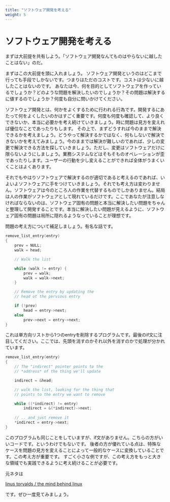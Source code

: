 ```yaml
---
title: "ソフトウェア開発を考える"
weight: 5
---
```


# ソフトウェア開発を考える

まずは大前提を共有しよう。「ソフトウェア開発なんてものはやらないに越したことはない」のだ。

まずはこの大前提を頭に入れましょう。
ソフトウェア開発というのはどこまで行っても手段でしかないです。つまりはただのコストです。コストは少ないに越したことはないのです。
あなたは今、何を目的としてソフトウェアを作っているでしょうか？どのような問題を解決したいのでしょうか？その問題は解決するに値するのでしょうか？何度も自分に問いかけてください。

ソフトウェア開発とは、何かをよくするために行われる行為です。開発するにあたって何をよくしたいのかはすごく重要です。何度も何度も確認して、より良くできないか、本当に必要かを考え続けていきましょう。時に問題は見方を変えれば優位なことであったりもします。
その上で、まずどうすれば今のままで解決できるかを考えましょう。どうやって解決するかではなく、何もしないで解決できないかを考えてみましょう。今のままでは解決が難しいのであれば、少しの変更で解決できる方法を探していきましょう。ただし、変更はソフトウェアだけに限らないようにしましょう。業務システムなどはそもそものオペレーションが歪であったりします。ユーザーの行動を少し変えることができれば全体がうまくいくことはよくあります。

それでもやはりソフトウェアで解決するのが適切であると考えるのであれば、いよいよソフトウェアに手をつけていきましょう。それでも考え方は変わりません。ソフトウェアは今のところ人の作業を代替するものでしかありません。結局は人の作業がソフトウェアとして現れているだけです。ここであなたが注意しなければならないのは、ソフトウェア固有の問題と本当に解決したい問題をちゃんと整理して開発することです。本当に解決したい問題が見えるように、ソフトウェア固有の問題は局所に隠れるようなっていることが理想です。

問題の考え方について補足しましょう。有名な話です。

```c
remove_list_entry(entry)
{
    prev = NULL;
    walk = head;

    // Walk the list

    while (walk != entry) {
        prev = walk;
        walk = walk->next;
    }

    // Remove the entry by updating the
    // head ot the pervious entry

    if (!prev)
        head = entry->next;
    else
        prev->next = entry->next;
}
```
これは単方向リストから1つのentryを削除するプログラムです。最後のif文に注目してください。ここでは、先頭を消すのかそれ以外を消すのかで処理が分かれています。

```c
remove_list_entry(entry)
{
    // The "indirect" pointer points to the
    // *address* of the thing we'll update

    indirect = &head;

    // walk the list, looking for the thing that
    // points to the entry we want to remove

    while ((*indirect) != entry)
        indirect = &(*indirect)->next;
    
    // .. and just remove it
    *indirect = entry->next;
}
```
このプログラムも同じことをしていますが、if文がありません。こちらの方がいいコードです。というわけでもないです。
後者の方が優れている点は、特殊なケースを問題の見方を変えることによって一般的なケースに変換していることです。この考え方が重要です。
すごく小さな例ですが、この考え方をもっと大きな領域でも実践できるように考え続けることが必要です。

元ネタは

[linus torvalds / the mind behind linux](https://www.ted.com/talks/linus_torvalds_the_mind_behind_linux?language=ja)

です。ぜひ一度見てみましょう。